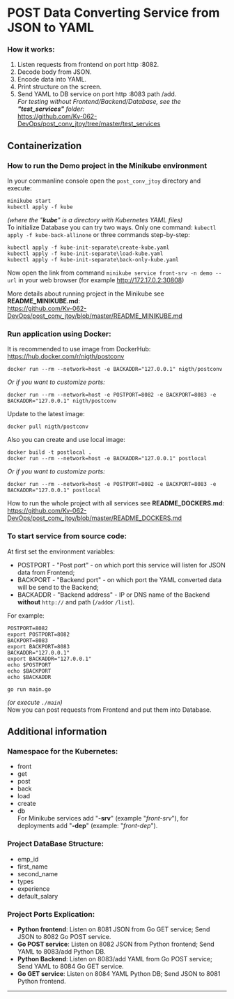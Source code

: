 # POST Data Converting Service from JSON to YAML
### How it works:
1. Listen requests from frontend on port http :8082.
2. Decode body from JSON.
3. Encode data into YAML.
4. Print structure on the screen.
5. Send YAML to DB service on port http :8083 path /add.  
*For testing without Frontend/Backend/Database, see the **"test_services"** folder:*  
https://github.com/Kv-062-DevOps/post_conv_jtoy/tree/master/test_services

## Containerization

### How to run the Demo project in the Minikube environment
In your commanline console open the `post_conv_jtoy` directory and execute:
```
minikube start
kubectl apply -f kube
```
_(where the "**kube**" is a directory with Kubernetes YAML files)_  
To initialize Database you can try two ways. Only one command:
    `kubectl apply -f kube-back-allinone`
or three commands step-by-step:
```
kubectl apply -f kube-init-separate\create-kube.yaml
kubectl apply -f kube-init-separate\load-kube.yaml
kubectl apply -f kube-init-separate\back-only-kube.yaml
```
Now open the link from command 
`minikube service front-srv -n demo --url`
in your web browser (for example <http://172.17.0.2:30808>)

More details about running project in the Minikube see **README_MINIKUBE.md**:  
https://github.com/Kv-062-DevOps/post_conv_jtoy/blob/master/README_MINIKUBE.md

### Run application using Docker:
It is recommended to use image from DockerHub:
https://hub.docker.com/r/nigth/postconv
```
docker run --rm --network=host -e BACKADDR="127.0.0.1" nigth/postconv
```
_Or if you want to customize ports:_
```
docker run --rm --network=host -e POSTPORT=8082 -e BACKPORT=8083 -e BACKADDR="127.0.0.1" nigth/postconv
```
Update to the latest image:
```
docker pull nigth/postconv
```
Also you can create and use local image:
```
docker build -t postlocal .
docker run --rm --network=host -e BACKADDR="127.0.0.1" postlocal
```
_Or if you want to customize ports:_
```
docker run --rm --network=host -e POSTPORT=8082 -e BACKPORT=8083 -e BACKADDR="127.0.0.1" postlocal
```
How to run the whole project with all services see **README_DOCKERS.md**:  
https://github.com/Kv-062-DevOps/post_conv_jtoy/blob/master/README_DOCKERS.md

### To start service from source code:
At first set the environment variables:  
- POSTPORT - "Post port" - on which port this service will listen for JSON data from Frontend;
- BACKPORT - "Backend port" - on which port the YAML converted data will be send to the Backend;
- BACKADDR - "Backend address" - IP or DNS name of the Backend **without** `http://` and path (`/add`or `/list`).  

For example:
```
POSTPORT=8082
export POSTPORT=8082
BACKPORT=8083
export BACKPORT=8083
BACKADDR="127.0.0.1"
export BACKADDR="127.0.0.1"
echo $POSTPORT
echo $BACKPORT
echo $BACKADDR
 
go run main.go 
```
_(or execute `./main`)_  
Now you can post requests from Frontend and put them into Database.

## Additional information
### Namespace for the Kubernetes:
* front
* get
* post
* back
* load
* create
* db  
For Minikube services add "**-srv**" (example "_front-srv_"), for deployments add "**-dep**" (example: "_front-dep_").

### Project DataBase Structure:
- emp_id
- first_name
- second_name
- types
- experience
- default_salary
### Project Ports Explication:
+ **Python frontend**: Listen on 8081 JSON from Go GET service;      Send JSON to 8082 Go POST service.
+ **Go POST service**: Listen on 8082 JSON from Python frontend;     Send YAML to 8083/add Python DB.
+ **Python Backend**:  Listen on 8083/add YAML from Go POST service; Send YAML to 8084 Go GET service.
+ **Go GET service**:  Listen on 8084 YAML Python DB;                Send JSON to 8081 Python frontend. 
___
